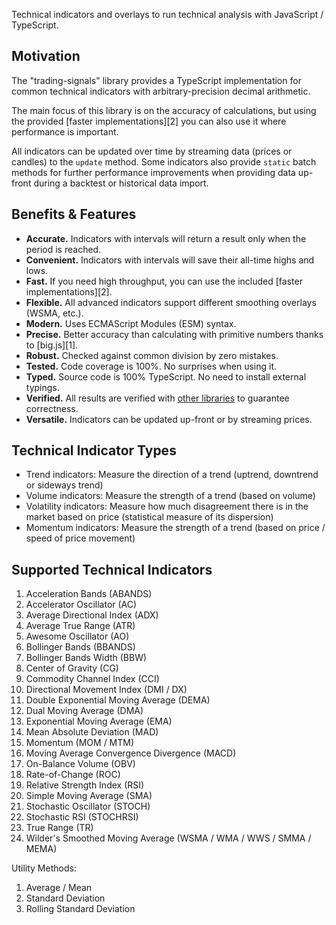 
Technical indicators and overlays to run technical analysis with JavaScript / TypeScript.

## Motivation

The "trading-signals" library provides a TypeScript implementation for common technical indicators with arbitrary-precision decimal arithmetic.

The main focus of this library is on the accuracy of calculations, but using the provided [faster implementations][2] you can also use it where performance is important.

All indicators can be updated over time by streaming data (prices or candles) to the `update` method. Some indicators also provide `static` batch methods for further performance improvements when providing data up-front during a backtest or historical data import.

## Benefits & Features

- **Accurate.** Indicators with intervals will return a result only when the period is reached.
- **Convenient.** Indicators with intervals will save their all-time highs and lows.
- **Fast.** If you need high throughput, you can use the included [faster implementations][2].
- **Flexible.** All advanced indicators support different smoothing overlays (WSMA, etc.).
- **Modern.** Uses ECMAScript Modules (ESM) syntax.
- **Precise.** Better accuracy than calculating with primitive numbers thanks to [big.js][1].
- **Robust.** Checked against common division by zero mistakes.
- **Tested.** Code coverage is 100%. No surprises when using it.
- **Typed.** Source code is 100% TypeScript. No need to install external typings.
- **Verified.** All results are verified with [other libraries](#alternatives) to guarantee correctness.
- **Versatile.** Indicators can be updated up-front or by streaming prices.

## Technical Indicator Types

- Trend indicators: Measure the direction of a trend (uptrend, downtrend or sideways trend)
- Volume indicators: Measure the strength of a trend (based on volume)
- Volatility indicators: Measure how much disagreement there is in the market based on price (statistical measure of its dispersion)
- Momentum indicators: Measure the strength of a trend (based on price / speed of price movement)

## Supported Technical Indicators

1. Acceleration Bands (ABANDS)
1. Accelerator Oscillator (AC)
1. Average Directional Index (ADX)
1. Average True Range (ATR)
1. Awesome Oscillator (AO)
1. Bollinger Bands (BBANDS)
1. Bollinger Bands Width (BBW)
1. Center of Gravity (CG)
1. Commodity Channel Index (CCI)
1. Directional Movement Index (DMI / DX)
1. Double Exponential Moving Average (DEMA)
1. Dual Moving Average (DMA)
1. Exponential Moving Average (EMA)
1. Mean Absolute Deviation (MAD)
1. Momentum (MOM / MTM)
1. Moving Average Convergence Divergence (MACD)
1. On-Balance Volume (OBV)
1. Rate-of-Change (ROC)
1. Relative Strength Index (RSI)
1. Simple Moving Average (SMA)
1. Stochastic Oscillator (STOCH)
1. Stochastic RSI (STOCHRSI)
1. True Range (TR)
1. Wilder's Smoothed Moving Average (WSMA / WMA / WWS / SMMA / MEMA)

Utility Methods:

1. Average / Mean
1. Standard Deviation
1. Rolling Standard Deviation


